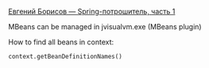 
[Евгений Борисов — Spring-потрошитель, часть 1](https://www.youtube.com/watch?v=BmBr5diz8WA)

MBeans can be managed in jvisualvm.exe (MBeans plugin)  

How to find all beans in context:
```
context.getBeanDefinitionNames()
```
